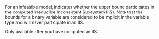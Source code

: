 For an infeasible model, indicates whether the upper bound participates in the computed Irreducible Inconsistent
Subsystem (IIS). Note that the bounds for a binary variable are considered to be implicit in the variable type and will
never participate in an IIS.

Only available after you have computed an IIS.